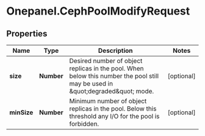 # Onepanel.CephPoolModifyRequest

## Properties
Name | Type | Description | Notes
------------ | ------------- | ------------- | -------------
**size** | **Number** | Desired number of object replicas in the pool. When below this number the pool still may be used in \&quot;degraded\&quot; mode. | [optional] 
**minSize** | **Number** | Minimum number of object replicas in the pool. Below this threshold any I/O for the pool is forbidden. | [optional] 


